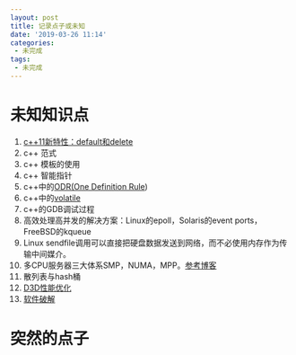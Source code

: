 ```yaml
---
layout: post
title: 记录点子或未知
date: '2019-03-26 11:14'
categories: 
 - 未完成
tags:
 - 未完成
---
```

# 未知知识点

1. [c++11新特性：default和delete](https://vra.github.io/2016/01/17/default-deleted/)
2. c++ 范式
3. c++ 模板的使用
4. c++ 智能指针
5. c++中的[ODR(One Definition Rule](https://en.wikipedia.org/wiki/One_Definition_Rule))
6. c++中的[volatile](https://zh.wikipedia.org/wiki/Volatile%E5%8F%98%E9%87%8F)
7. c++的GDB调试过程
8. 高效处理高并发的解决方案：Linux的epoll，Solaris的event ports，FreeBSD的kqueue
9. Linux sendfile调用可以直接把硬盘数据发送到网络，而不必使用内存作为传输中间媒介。
10. 多CPU服务器三大体系SMP，NUMA，MPP。[参考博客](http://www.cnblogs.com/carl-angela/p/5407236.html)
11. 散列表与hash桶
12. [D3D性能优化](https://blog.csdn.net/jadeshu/article/details/8799961)
13. [软件破解](https://www.52pojie.cn/forum-68-1.html)

# 突然的点子

